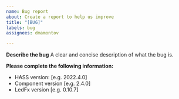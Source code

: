```yaml
---
name: Bug report
about: Create a report to help us improve
title: "[BUG]"
labels: bug
assignees: dmamontov

---
```


<!---
Before creating a Bug report, do the following:
Get the diagnostic data and attach it to the issue: https://github.com/dmamontov/hass-ledfx#diagnostics
-->

**Describe the bug**
A clear and concise description of what the bug is.

**Please complete the following information:**
 - HASS version: [e.g. 2022.4.0]
 - Component version [e.g. 2.4.0]
 - LedFx version [e.g. 0.10.7]
